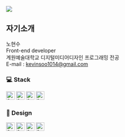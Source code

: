 <img src="https://capsule-render.vercel.app/api?type=waving&color=gradient&height=300&section=header&text=HI THERE 👋&fontSize=50" /> 
<!-- 메인 배너 -->

## 자기소개 <!-- h3 -->
노현수  
Front-end developer  
계원예술대학교 디지털미디어디자인 프로그래밍 전공  
E-mail : kevinsoo1014@gmail.com

### &#128187; Stack <!-- h2 -->
<div>
  <img alt="Static Badge_html5" height="23px" src="https://img.shields.io/badge/HTML5-%23E33F26?style=flat&logo=HTML5&logoColor=%23fff">
  <img alt="Static Badge_css3" height="23px" src="https://img.shields.io/badge/CSS3-1572B6?style=flat&logo=CSS3&logoColor=%23fff">
  <img alt="Static Badge_javascript" height="23px" src="https://img.shields.io/badge/JavaScript-%23F7DF1E?style=flat&logo=JavaScript&logoColor=%23000">
  <img alt="Static Badge_git" height="23px" src="https://img.shields.io/badge/Git-%23F05032?style=flat&logo=Git&logoColor=%23fff">
</div>

### &#127912; Design <!-- h2 -->
<div>
  <img alt="Static Badge_ps" height="23px" src="https://img.shields.io/badge/Adobe%20Photoshop-%2331A8FF?style=flat&logo=adobephotoshop&logoColor=%23fff">
  <img alt="Static Badge_ai" height="23px" src="https://img.shields.io/badge/Adobe%20Illustrator-%23FF9A00?style=flat&logo=adobeillustrator&logoColor=%23fff">
  <img alt="Static Badge_pr" height="23px" src="https://img.shields.io/badge/Adobe%20Premiere%20Pro-%239999FF?style=flat&logo=adobepremierepro&logoColor=%23fff">
  <img alt="Static Badge_figma" height="23px" src="https://img.shields.io/badge/Figma-%23F24E1E?style=flat&logo=Figma&logoColor=%23fff">  
</div>  